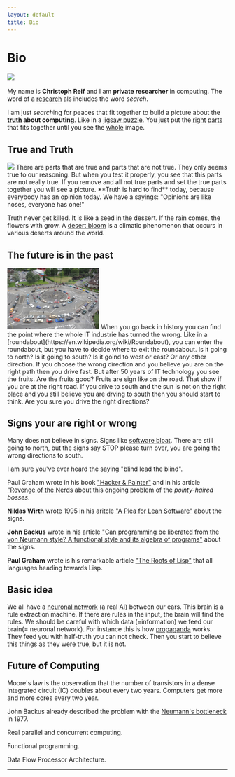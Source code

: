```yaml
---
layout: default
title: Bio
---
```


# Bio

<img class="img-container-right" src="https://upload.wikimedia.org/wikipedia/commons/thumb/6/66/Jigsaw_puzzle_01_by_Scouten.jpg/1920px-Jigsaw_puzzle_01_by_Scouten.jpg"/>

My name is __Christoph Reif__ and I am __private researcher__ in computing. The word of a [research](https://www.merriam-webster.com/dictionary/research) als includes the word *search*.

I am just *search*ing for peaces that fit together to build a picture about the __[truth](https://www.merriam-webster.com/dictionary/truth) about computing__. Like in a [jigsaw puzzle](https://www.merriam-webster.com/dictionary/jigsaw%20puzzle). You just put the [right](https://www.merriam-webster.com/dictionary/right) [parts](https://www.merriam-webster.com/dictionary/parts) that fits together until you see the [whole](https://www.merriam-webster.com/dictionary/whole) image.

## True and Truth

<img class="img-container" src="https://upload.wikimedia.org/wikipedia/commons/7/7c/Namaqualand%2C_Goegap_1035.jpg">
There are parts that are true and parts that are not true. They only seems true to our reasoning. But when you test it properly, you see that this parts are not really true. If you remove and all not true parts and set the true parts together you will see a picture. **Truth is hard to find** today, because everybody has an opinion today. We have a sayings: "Opinions are like noses, everyone has one!"

Truth never get killed. It is like a seed in the dessert. If the rain comes, the flowers with grow.
A [desert bloom](https://en.wikipedia.org/wiki/Desert_bloom) is a climatic phenomenon that occurs in various deserts around the world. 

## The future is in the past

<img class="img-container-right" style="height: 140px" src="assets/images/roundabout3.jpg">
When you go back in history you can find the point where the whole IT industrie has turned the wrong.
Like in a [roundabout](https://en.wikipedia.org/wiki/Roundabout), you can enter the roundabout, but you have to decide where to exit the roundabout. Is it going to north? Is it going to south? Is it goind to west or east? Or any other direction. If you choose the wrong direction and you believe you are on the right path then you drive fast. But after 50 years of IT technology you see the fruits. Are the fruits good? Fruits are sign like on the road. That show if you are at the right road. If you drive to south and the sun is not on the right place and you still believe you are drving to south then you should start to think. Are you sure you drive the right directions?

## Signs your are right or wrong

Many does not believe in signs. Signs like [software bloat](https://en.wikipedia.org/wiki/Software_bloat). There are still going to north, but the signs say STOP please turn over, you are going the wrong directions to south. 

I am sure you've ever heard the saying "blind lead the blind". 

Paul Graham wrote in his book ["Hacker & Painter"](http://www.paulgraham.com/hackpaint.html) and in his article ["Revenge of the Nerds](http://www.paulgraham.com/icad.html) about this ongoing problem of the *pointy-haired bosses*.

**Niklas Wirth** wrote 1995 in his aritcle ["A Plea for Lean Software"](https://cr.yp.to/bib/1995/wirth.pdf)
about the signs.

**John Backus** wrote in his article ["Can programming be liberated from the von Neumann style? A functional style and its algebra of programs"](https://dl.acm.org/doi/10.1145/359576.359579)
about the signs.

**Paul Graham** wrote is his remarkable article ["The Roots of Lisp"](http://www.paulgraham.com/rootsoflisp.html) that all languages heading towards Lisp.

## Basic idea

We all have a [neuronal network](https://en.wikipedia.org/wiki/Neural_network) (a real AI) between our ears. This brain is a rule extraction machine. If there are rules in the input, the brain will find the rules. 
We should be careful with which data (=information) we feed our brain(= neuronal network). 
For instance this is how [propaganda](https://www.merriam-webster.com/dictionary/propaganda) works. They feed you with half-truth you can not check. Then you start to believe this things as they were true, but it is not.

## Future of Computing

Moore's law is the observation that the number of transistors in a dense integrated circuit (IC) doubles about every two years. Computers get more and more cores every two year.

John Backus already described the problem with the [Neumann's bottleneck](https://en.wikipedia.org/wiki/Von_Neumann_architecture#Von_Neumann_bottleneck) in 1977.

Real parallel and concurrent computing.

Functional programming.

Data Flow Processor Architecture.

---

[^1]: [Concurrent_computing](https://en.wikipedia.org/wiki/Concurrent_computing)

